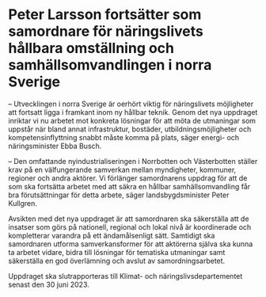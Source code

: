# Peter Larsson fortsätter som samordnare för näringslivets hållbara omställning och samhällsomvandlingen i norra Sverige

– Utvecklingen i norra Sverige är oerhört viktig för näringslivets möjligheter att fortsatt ligga i framkant inom ny hållbar teknik. Genom det nya uppdraget inriktar vi nu arbetet mot konkreta lösningar för att möta de utmaningar som uppstår när bland annat infrastruktur, bostäder, utbildningsmöjligheter och kompetensinflyttning snabbt måste komma på plats, säger energi\- och näringsminister Ebba Busch.

– Den omfattande nyindustrialiseringen i Norrbotten och Västerbotten ställer krav på en välfungerande samverkan mellan myndigheter, kommuner, regioner och andra aktörer. Vi förlänger samordnarens uppdrag för att de som ska fortsätta arbetet med att säkra en hållbar samhällsomvandling får bra förutsättningar för detta arbete, säger landsbygdsminister Peter Kullgren.

Avsikten med det nya uppdraget är att samordnaren ska säkerställa att de insatser som görs på nationell, regional och lokal nivå är koordinerade och kompletterar varandra på ett ändamålsenligt sätt. Samtidigt ska samordnaren utforma samverkansformer för att aktörerna själva ska kunna ta arbetet vidare, bidra till lösningar för tematiska utmaningar samt säkerställa en god överlämning och avslut av samordningsarbetet.

Uppdraget ska slutrapporteras till Klimat\- och näringslivsdepartementet senast den 30 juni 2023\.
